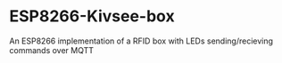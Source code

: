 # ESP8266-Kivsee-box
An ESP8266 implementation of a RFID box with LEDs sending/recieving commands over MQTT
